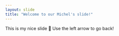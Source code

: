 ```yaml
---
layout: slide
title: "Welcome to our Michel's slide!"
---
```

This is my nice slide :tada:
Use the left arrow to go back!
